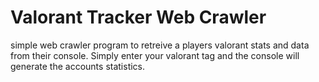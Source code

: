 # Valorant Tracker Web Crawler
simple web crawler program to retreive a players valorant stats and data from their console. Simply enter your valorant tag and the console will generate the accounts statistics.
